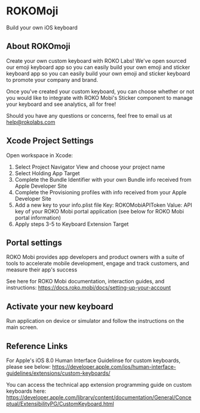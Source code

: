 # ROKOMoji
Build your own iOS keyboard

## About ROKOmoji
Create your own custom keyboard with ROKO Labs! We've open sourced our emoji keyboard app so you can easily build your own emoji and sticker keyboard app so you can easily build your own emoji and sticker keyboard to promote your company and brand.

Once you've created your custom keyboard, you can choose whether or not you would like to integrate with ROKO Mobi's Sticker component to manage your keyboard and see analytics, all for free!

Should you have any questions or concerns, feel free to email us at help@rokolabs.com

## Xcode Project Settings
Open workspace in Xcode:

1. Select Project Navigator View and choose your project name
2. Select Holding App Target
3. Complete the Bundle Identifier with your own Bundle info received from Apple Developer Site
4. Complete the Provisioning profiles with info received from your Apple Developer Site
5. Add a new key to your info.plist file
   Key: ROKOMobiAPIToken
   Value: API key of your ROKO Mobi portal application (see below for ROKO Mobi portal information)
6. Apply steps 3-5 to Keyboard Extension Target

## Portal settings
ROKO Mobi provides app developers and product owners with a suite of tools to accelerate mobile development, engage and track customers, and measure their app's success

See here for ROKO Mobi documentation, interaction guides, and instructions:
https://docs.roko.mobi/docs/setting-up-your-account

## Activate your new keyboard
Run application on device or simulator and follow the instructions on the main screen.

## Reference Links
For Apple's iOS 8.0 Human Interface Guidelinse for custom keyboards, please see below:
https://developer.apple.com/ios/human-interface-guidelines/extensions/custom-keyboards/

You can access the technical app extension programming guide on custom keyboards here:
https://developer.apple.com/library/content/documentation/General/Conceptual/ExtensibilityPG/CustomKeyboard.html
